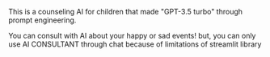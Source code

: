 This is a counseling AI for children that made "GPT-3.5 turbo" through prompt engineering.

You can consult with AI about your happy or sad events! but, you can only use AI CONSULTANT through chat because of limitations of streamlit library
